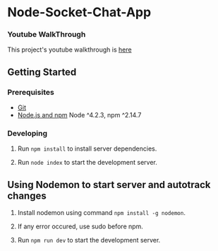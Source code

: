 # Node-Socket-Chat-App

### Youtube WalkThrough
This project's youtube walkthrough is [here](https://youtu.be/GnidC9N0OqQ)
## Getting Started

### Prerequisites

- [Git](https://git-scm.com/)
- [Node.js and npm](nodejs.org) Node ^4.2.3, npm ^2.14.7

### Developing

1. Run `npm install` to install server dependencies.

2. Run `node index` to start the development server.

## Using Nodemon to start server and autotrack changes

1. Install nodemon using command `npm install -g nodemon`.

2. If any error occured, use sudo before npm.

3. Run `npm run dev` to start the development server.
